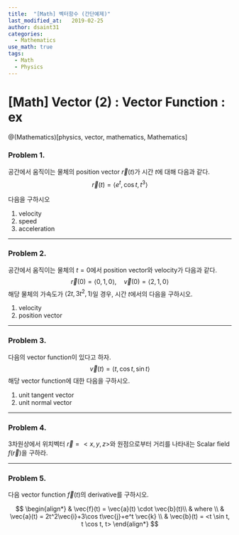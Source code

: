 ```yaml
---
title:  "[Math] 벡터함수 (간단예제)"
last_modified_at:   2019-02-25
author: dsaint31
categories: 
  - Mathematics
use_math: true
tags: 
  - Math 
  - Physics
---
```


# [Math] Vector (2) : Vector Function : ex
@(Mathematics)[physics, vector, mathematics, Mathematics]

### Problem 1. 
공간에서 움직이는 물체의 position vector $\vec{r}(t)$가 시간 $t$에 대해 다음과 같다.
$$\vec{r}(t)=\left< e^t, \cos{t}, t^3\right>$$

다음을 구하시오
1. velocity
2. speed
3. acceleration

---

### Problem 2. 
공간에서 움직이는 물체의 $t=0$에서 position vector와 velocity가 다음과 같다.
$$ \vec{r}(0)=\left< 0,1,0\right> , \quad \vec{v}(0)=\left < 2,1,0 \right> $$
해당 물체의 가속도가 $\left< 2t,3t^2, 1\right>$일 경우, 시간 $t$에서의 다음을 구하시오.

1. velocity
2. position vector

---

### Problem 3. 
다음의 vector function이 있다고 하자.
$$
\vec{v}(t) = \left< t, \cos{t}, \sin{t}\right>
$$
해당 vector function에 대한 다음을 구하시오.

1. unit tangent vector
2. unit normal vector

---

### Problem 4. 
3차원상에서  위치벡터 $\vec{r}=<x,y,z>$와 원점으로부터 거리를 나타내는 Scalar field $f(\vec{r})$을 구하라.


---

### Problem 5.
다음 vector function $\vec{f}(t)$의 derivative를 구하시오.

$$
\begin{align*}
& \vec{f}(t) = \vec{a}(t) \cdot \vec{b}(t)\\
& where \\
& \vec{a}(t) = 2t^2\vec{i}+3\cos t\vec{j}+e^t \vec{k} \\
& \vec{b}(t) = <t \sin t, t \cos t, t>
\end{align*}
$$

